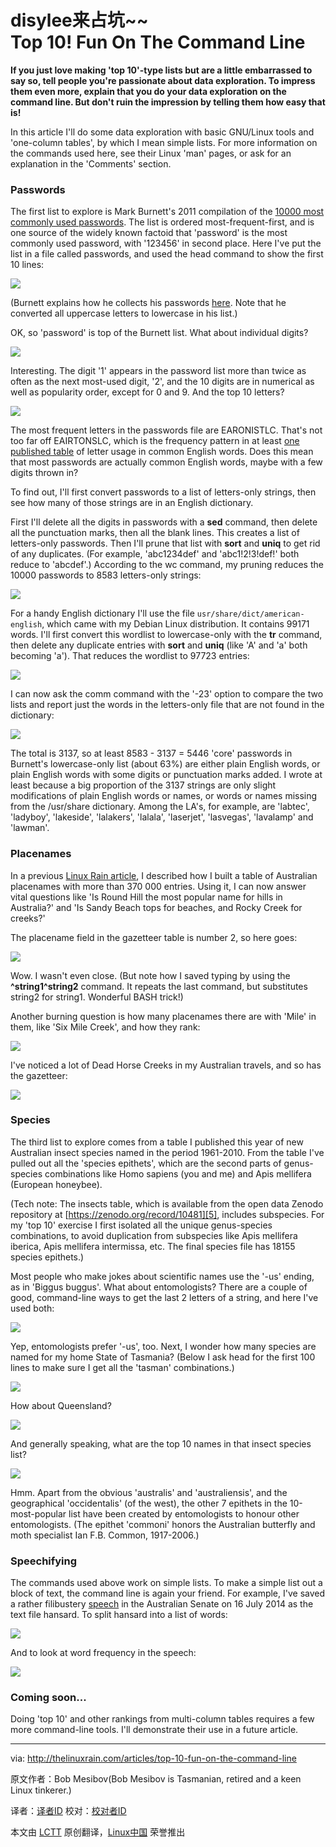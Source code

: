 disylee来占坑~~   
Top 10! Fun On The Command Line
================================================================================
**If you just love making 'top 10'-type lists but are a little embarrassed to say so, tell people you're passionate about data exploration. To impress them even more, explain that you do your data exploration on the command line. But don't ruin the impression by telling them how easy that is!**

In this article I'll do some data exploration with basic GNU/Linux tools and 'one-column tables', by which I mean simple lists. For more information on the commands used here, see their Linux 'man' pages, or ask for an explanation in the 'Comments' section.

### Passwords ###

The first list to explore is Mark Burnett's 2011 compilation of the [10000 most commonly used passwords][1]. The list is ordered most-frequent-first, and is one source of the widely known factoid that 'password' is the most commonly used password, with '123456' in second place. Here I've put the list in a file called passwords, and used the head command to show the first 10 lines:

![](http://thelinuxrain.com/content/01-articles/67-top-10-fun-on-the-command-line/1.png)

(Burnett explains how he collects his passwords [here][2]. Note that he converted all uppercase letters to lowercase in his list.)

OK, so 'password' is top of the Burnett list. What about individual digits?

![](http://thelinuxrain.com/content/01-articles/67-top-10-fun-on-the-command-line/2.png)

Interesting. The digit '1' appears in the password list more than twice as often as the next most-used digit, '2', and the 10 digits are in numerical as well as popularity order, except for 0 and 9. And the top 10 letters?

![](http://thelinuxrain.com/content/01-articles/67-top-10-fun-on-the-command-line/3.png)

The most frequent letters in the passwords file are EARONISTLC. That's not too far off EAIRTONSLC, which is the frequency pattern in at least [one published table][3] of letter usage in common English words. Does this mean that most passwords are actually common English words, maybe with a few digits thrown in?

To find out, I'll first convert passwords to a list of letters-only strings, then see how many of those strings are in an English dictionary.

First I'll delete all the digits in passwords with a **sed** command, then delete all the punctuation marks, then all the blank lines. This creates a list of letters-only passwords. Then I'll prune that list with **sort** and **uniq** to get rid of any duplicates. (For example, 'abc1234def' and 'abc1!2!3!def!' both reduce to 'abcdef'.) According to the wc command, my pruning reduces the 10000 passwords to 8583 letters-only strings:

![](http://thelinuxrain.com/content/01-articles/67-top-10-fun-on-the-command-line/4.png)

For a handy English dictionary I'll use the file `usr/share/dict/american-english`, which came with my Debian Linux distribution. It contains 99171 words. I'll first convert this wordlist to lowercase-only with the **tr** command, then delete any duplicate entries with **sort** and **uniq** (like 'A' and 'a' both becoming 'a'). That reduces the wordlist to 97723 entries:

![](http://thelinuxrain.com/content/01-articles/67-top-10-fun-on-the-command-line/5.png)

I can now ask the comm command with the '-23' option to compare the two lists and report just the words in the letters-only file that are not found in the dictionary:

![](http://thelinuxrain.com/content/01-articles/67-top-10-fun-on-the-command-line/6.png)

The total is 3137, so at least 8583 - 3137 = 5446 'core' passwords in Burnett's lowercase-only list (about 63%) are either plain English words, or plain English words with some digits or punctuation marks added. I wrote at least because a big proportion of the 3137 strings are only slight modifications of plain English words or names, or words or names missing from the /usr/share dictionary. Among the LA's, for example, are 'labtec', 'ladyboy', 'lakeside', 'lalakers', 'lalala', 'laserjet', 'lasvegas', 'lavalamp' and 'lawman'.

### Placenames ###

In a previous [Linux Rain article][4], I described how I built a table of Australian placenames with more than 370 000 entries. Using it, I can now answer vital questions like 'Is Round Hill the most popular name for hills in Australia?' and 'Is Sandy Beach tops for beaches, and Rocky Creek for creeks?'

The placename field in the gazetteer table is number 2, so here goes:

![](http://thelinuxrain.com/content/01-articles/67-top-10-fun-on-the-command-line/7.png)

Wow. I wasn't even close. (But note how I saved typing by using the **^string1^string2** command. It repeats the last command, but substitutes string2 for string1. Wonderful BASH trick!)

Another burning question is how many placenames there are with 'Mile' in them, like 'Six Mile Creek', and how they rank:

![](http://thelinuxrain.com/content/01-articles/67-top-10-fun-on-the-command-line/8.png)

I've noticed a lot of Dead Horse Creeks in my Australian travels, and so has the gazetteer:

![](http://thelinuxrain.com/content/01-articles/67-top-10-fun-on-the-command-line/9.png)

### Species ###

The third list to explore comes from a table I published this year of new Australian insect species named in the period 1961-2010. From the table I've pulled out all the 'species epithets', which are the second parts of genus-species combinations like Homo sapiens (you and me) and Apis mellifera (European honeybee).

(Tech note: The insects table, which is available from the open data Zenodo repository at [https://zenodo.org/record/10481][5], includes subspecies. For my 'top 10' exercise I first isolated all the unique genus-species combinations, to avoid duplication from subspecies like Apis mellifera iberica, Apis mellifera intermissa, etc. The final species file has 18155 species epithets.)

Most people who make jokes about scientific names use the '-us' ending, as in 'Biggus buggus'. What about entomologists? There are a couple of good, command-line ways to get the last 2 letters of a string, and here I've used both:

![](http://thelinuxrain.com/content/01-articles/67-top-10-fun-on-the-command-line/10.png)

Yep, entomologists prefer '-us', too. Next, I wonder how many species are named for my home State of Tasmania? (Below I ask head for the first 100 lines to make sure I get all the 'tasman' combinations.)

![](http://thelinuxrain.com/content/01-articles/67-top-10-fun-on-the-command-line/11.png)

How about Queensland?

![](http://thelinuxrain.com/content/01-articles/67-top-10-fun-on-the-command-line/12.png)

And generally speaking, what are the top 10 names in that insect species list?

![](http://thelinuxrain.com/content/01-articles/67-top-10-fun-on-the-command-line/13.png)

Hmm. Apart from the obvious 'australis' and 'australiensis', and the geographical 'occidentalis' (of the west), the other 7 epithets in the 10-most-popular list have been created by entomologists to honour other entomologists. (The epithet 'commoni' honors the Australian butterfly and moth specialist Ian F.B. Common, 1917-2006.)

### Speechifying ###

The commands used above work on simple lists. To make a simple list out a block of text, the command line is again your friend. For example, I've saved a rather filibustery [speech][6] in the Australian Senate on 16 July 2014 as the text file hansard. To split hansard into a list of words:

![](http://thelinuxrain.com/content/01-articles/67-top-10-fun-on-the-command-line/14.png)

And to look at word frequency in the speech:

![](http://thelinuxrain.com/content/01-articles/67-top-10-fun-on-the-command-line/15.png)

### Coming soon... ###

Doing 'top 10' and other rankings from multi-column tables requires a few more command-line tools. I'll demonstrate their use in a future article.





--------------------------------------------------------------------------------

via: http://thelinuxrain.com/articles/top-10-fun-on-the-command-line

原文作者：Bob Mesibov(Bob Mesibov is Tasmanian, retired and a keen Linux tinkerer.)

译者：[译者ID](https://github.com/译者ID) 校对：[校对者ID](https://github.com/校对者ID)

本文由 [LCTT](https://github.com/LCTT/TranslateProject) 原创翻译，[Linux中国](http://linux.cn/) 荣誉推出

[1]:https://xato.net/passwords/more-top-worst-passwords/#.U8eD13AvDy0
[2]:https://xato.net/passwords/how-i-collect-passwords/#.U8eEdnAvDy0
[3]:http://www.rinkworks.com/words/letterfreq.shtml
[4]:http://www.thelinuxrain.com/articles/building-a-gazetteer-table-from-kml-files
[5]:https://zenodo.org/record/10481
[6]:http://parlinfo.aph.gov.au/parlInfo/search/display/display.w3p;db=CHAMBER;id=chamber%2Fhansards%2F232fa1a8-d7e8-4b22-9018-1a99b5a96812%2F0025;query=Id%3A%22chamber%2Fhansards%2F232fa1a8-d7e8-4b22-9018-1a99b5a96812%2F0000%22
